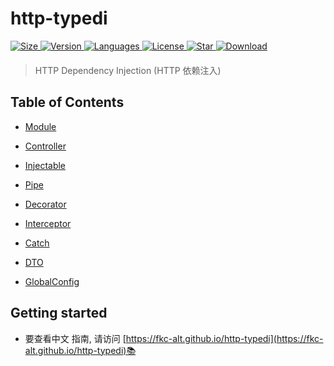 # http-typedi

<div class='package-flex' style='margin-bottom: 20px'>
  <a href='https://www.npmjs.com/package/http-typedi' target='_blank'>
    <img src="https://img.shields.io/bundlephobia/minzip/http-typedi/latest" alt="Size" />
  </a>
  <a href="https://www.npmjs.com/package/http-typedi">
    <img src="https://img.shields.io/npm/v/http-typedi" alt="Version" />
  </a>
  <a href='https://www.npmjs.com/package/http-typedi'>
    <img src='https://img.shields.io/github/languages/top/fkc-alt/http-typedi' alt='Languages' />
  </a>
  <a href='https://www.npmjs.com/package/http-typedi' target='_blank'>
    <img src='https://img.shields.io/npm/l/http-typedi' alt='License' />
  </a>
  <a href='https://github.com/fkc-alt/http-typedi' target='_blank'>
    <img src='https://img.shields.io/github/stars/fkc-alt' alt='Star' />
  </a>
  <a href='https://www.npmjs.com/package/http-typedi' target='_blank'>
    <img src='https://img.shields.io/npm/dm/http-typedi' alt='Download' />
  </a>
</div>

>HTTP Dependency Injection (HTTP 依赖注入)

## Table of Contents

- [Module](https://fkc-alt.github.io/http-typedi/guide/module/)
+ [Controller](https://fkc-alt.github.io/http-typedi/guide/controller/)
* [Injectable](https://fkc-alt.github.io/http-typedi/guide/provider/)
- [Pipe](https://fkc-alt.github.io/http-typedi/guide/pipe/)
+ [Decorator](https://fkc-alt.github.io/http-typedi/guide/decorators/apply-decorators)
- [Interceptor](https://fkc-alt.github.io/http-typedi/guide/interceptor)
* [Catch](https://fkc-alt.github.io/http-typedi/guide/catch)
+ [DTO](https://fkc-alt.github.io/http-typedi/guide/support/what-is-dto)
- [GlobalConfig](https://fkc-alt.github.io/http-typedi/guide/global-config/)


## Getting started
- 要查看中文 指南, 请访问 [https://fkc-alt.github.io/http-typedi](https://fkc-alt.github.io/http-typedi)📚